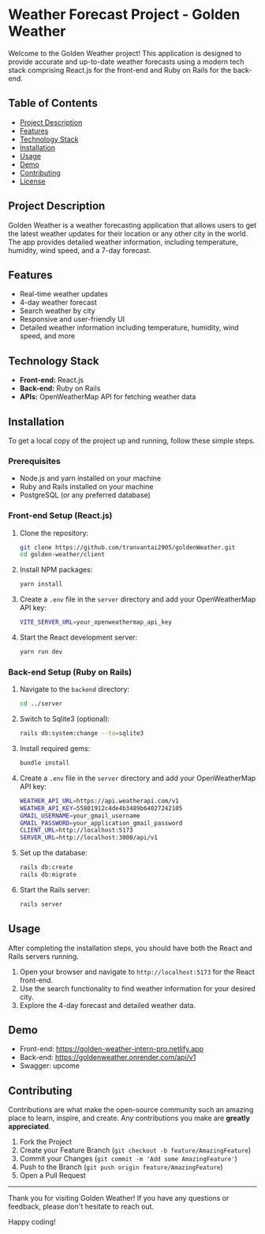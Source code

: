 # Weather Forecast Project - Golden Weather

Welcome to the Golden Weather project! This application is designed to provide accurate and up-to-date weather forecasts using a modern tech stack comprising React.js for the front-end and Ruby on Rails for the back-end.

## Table of Contents

- [Project Description](#project-description)
- [Features](#features)
- [Technology Stack](#technology-stack)
- [Installation](#installation)
- [Usage](#usage)
- [Demo](#demo)
- [Contributing](#contributing)
- [License](#license)

## Project Description

Golden Weather is a weather forecasting application that allows users to get the latest weather updates for their location or any other city in the world. The app provides detailed weather information, including temperature, humidity, wind speed, and a 7-day forecast.

## Features

- Real-time weather updates
- 4-day weather forecast
- Search weather by city
- Responsive and user-friendly UI
- Detailed weather information including temperature, humidity, wind speed, and more

## Technology Stack

- **Front-end:** React.js
- **Back-end:** Ruby on Rails
- **APIs:** OpenWeatherMap API for fetching weather data

## Installation

To get a local copy of the project up and running, follow these simple steps.

### Prerequisites

- Node.js and yarn installed on your machine
- Ruby and Rails installed on your machine
- PostgreSQL (or any preferred database)

### Front-end Setup (React.js)

1. Clone the repository:
   ```sh
   git clone https://github.com/tranvantai2905/goldenWeather.git
   cd golden-weather/client
   ```

2. Install NPM packages:
   ```sh
   yarn install
   ```

3. Create a `.env` file in the `server` directory and add your OpenWeatherMap API key:
   ```sh
   VITE_SERVER_URL=your_openweathermap_api_key
   ```

4. Start the React development server:
   ```sh
   yarn run dev
   ```

### Back-end Setup (Ruby on Rails)

1. Navigate to the `backend` directory:
   ```sh
   cd ../server
   ```
2. Switch to Sqlite3 (optional):
   ```sh
   rails db:system:change --to=sqlite3
   ``` 

2. Install required gems:
   ```sh
   bundle install
   ```
3. Create a `.env` file in the `server` directory and add your OpenWeatherMap API key:
   ```sh
   WEATHER_API_URL=https://api.weatherapi.com/v1
   WEATHER_API_KEY=55801912c4de4b3489b64027242105
   GMAIL_USERNAME=your_gmail_username
   GMAIL_PASSWORD=your_application_gmail_password
   CLIENT_URL=http://localhost:5173
   SERVER_URL=http://localhost:3000/api/v1
   ```
   
5. Set up the database:
   ```sh
   rails db:create
   rails db:migrate
   ```

6. Start the Rails server:
   ```sh
   rails server
   ```

## Usage

After completing the installation steps, you should have both the React and Rails servers running. 

1. Open your browser and navigate to `http://localhost:5173` for the React front-end.
2. Use the search functionality to find weather information for your desired city.
3. Explore the 4-day forecast and detailed weather data.

## Demo

- Front-end: https://golden-weather-intern-pro.netlify.app
- Back-end: https://goldenweather.onrender.com/api/v1
- Swagger: upcome
   
## Contributing

Contributions are what make the open-source community such an amazing place to learn, inspire, and create. Any contributions you make are **greatly appreciated**.

1. Fork the Project
2. Create your Feature Branch (`git checkout -b feature/AmazingFeature`)
3. Commit your Changes (`git commit -m 'Add some AmazingFeature'`)
4. Push to the Branch (`git push origin feature/AmazingFeature`)
5. Open a Pull Request

---

Thank you for visiting Golden Weather! If you have any questions or feedback, please don't hesitate to reach out.

Happy coding!
